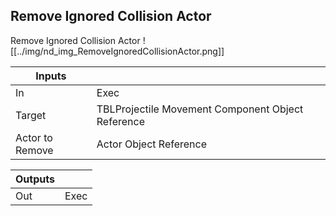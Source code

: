 ## Remove Ignored Collision Actor
Remove Ignored Collision Actor
![[../img/nd_img_RemoveIgnoredCollisionActor.png]]

|Inputs||
|--|--|
| In | Exec |
| Target | TBLProjectile Movement Component Object Reference |
| Actor to Remove | Actor Object Reference |

|Outputs||
|--|--|
| Out | Exec |
